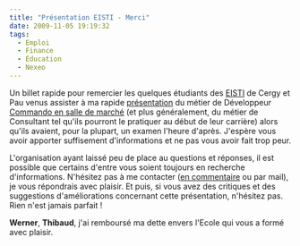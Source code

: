 ```yaml
---
title: "Présentation EISTI - Merci"
date: 2009-11-05 19:19:32
tags:
  - Emploi
  - Finance
  - Éducation
  - Nexeo
---
```


Un billet rapide pour remercier les quelques étudiants des [EISTI](http://www.eisti.fr/) de Cergy et Pau venus assister à ma rapide [présentation](/2009/07/conseil-itfinance-que-voulez-vous-savoir/) du métier de Développeur [Commando en salle de marché](/2008/05/une-grosse-journee-de-commando/) (et plus généralement, du métier de Consultant tel qu'ils pourront le pratiquer au début de leur carrière) alors qu'ils avaient, pour la plupart, un examen l'heure d'après. J'espère vous avoir apporter suffisement d'informations et ne pas vous avoir fait trop peur.

L'organisation ayant laissé peu de place au questions et réponses, il est possible que certains d'entre vous soient toujours en recherche d'informations. N'hésitez pas à me contacter ([en commentaire](/2009/11/presentation-eisti-merci/) ou par mail), je vous répondrais avec plaisir. Et puis, si vous avez des critiques et des suggestions d'améliorations concernant cette présentation, n'hésitez pas. Rien n'est jamais parfait&nbsp;!

**Werner**, **Thibaud**, j'ai remboursé ma dette envers l'Ecole qui vous a formé avec plaisir.